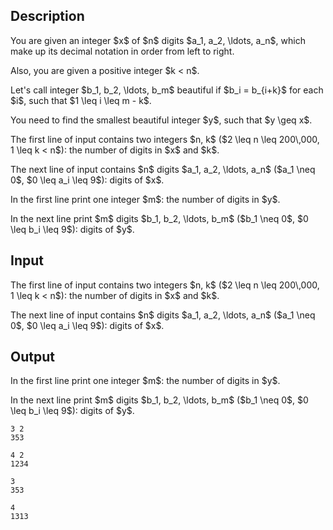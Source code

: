 ## Description

<div><p>You are given an integer $x$ of $n$ digits $a_1, a_2, \ldots, a_n$, which make up its decimal notation in order from left to right.</p><p>Also, you are given a positive integer $k &lt; n$.</p><p>Let's call integer $b_1, b_2, \ldots, b_m$ <span class="tex-font-style-bf">beautiful</span> if $b_i = b_{i+k}$ for each $i$, such that $1 \leq i \leq m - k$.</p><p>You need to find the smallest <span class="tex-font-style-bf">beautiful</span> integer $y$, such that $y \geq x$. </p></div><div class="input-specification"><p>The first line of input contains two integers $n, k$ ($2 \leq n \leq 200\,000, 1 \leq k &lt; n$): the number of digits in $x$ and $k$.</p><p>The next line of input contains $n$ digits $a_1, a_2, \ldots, a_n$ ($a_1 \neq 0$, $0 \leq a_i \leq 9$): digits of $x$.</p></div><div class="output-specification"><p>In the first line print one integer $m$: the number of digits in $y$.</p><p>In the next line print $m$ digits $b_1, b_2, \ldots, b_m$ ($b_1 \neq 0$, $0 \leq b_i \leq 9$): digits of $y$.</p></div>

## Input

<p>The first line of input contains two integers $n, k$ ($2 \leq n \leq 200\,000, 1 \leq k &lt; n$): the number of digits in $x$ and $k$.</p><p>The next line of input contains $n$ digits $a_1, a_2, \ldots, a_n$ ($a_1 \neq 0$, $0 \leq a_i \leq 9$): digits of $x$.</p>

## Output

<p>In the first line print one integer $m$: the number of digits in $y$.</p><p>In the next line print $m$ digits $b_1, b_2, \ldots, b_m$ ($b_1 \neq 0$, $0 \leq b_i \leq 9$): digits of $y$.</p>





```input1
3 2
353
```




```input2
4 2
1234
```




```output1
3
353
```




```output2
4
1313
```


